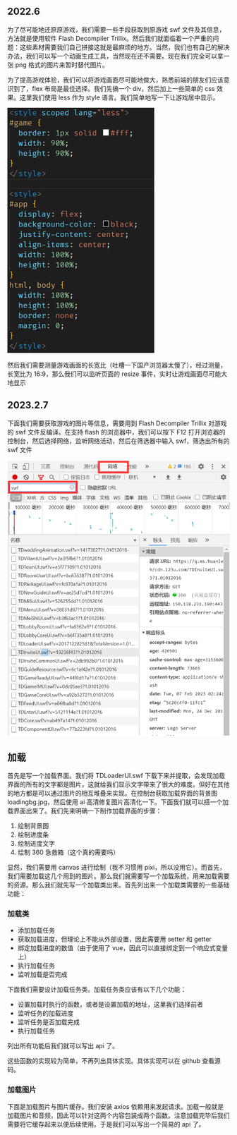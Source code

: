 ## 2022.6

为了尽可能地还原原游戏，我们需要一些手段获取到原游戏 swf 文件及其信息，方法就是使用软件 Flash Decompiler Trillix。然后我们就面临着一个严重的问题：这些素材需要我们自己拼接这就是最麻烦的地方。当然，我们也有自己的解决办法，我们可以写一个动画生成工具，当然现在还不需要。现在我们完全可以拿一张 png 格式的图片来暂时替代图片。

为了提高游戏体验，我们可以将游戏画面尽可能地做大，熟悉前端的朋友们应该意识到了，flex 布局是最佳选择。我们先搞一个 div，然后加上一些简单的 css 效果。这里我们使用 less 作为 style 语言。我们简单地写一下让游戏居中显示。

![1](./images/stage1/1.png)

然后我们需要测量游戏画面的长宽比（吐槽一下国产浏览器太慢了），经过测量，长宽比为 16:9，那么我们可以监听页面的 resize 事件，实时让游戏画面尽可能大地显示

## 2023.2.7

下面我们需要获取游戏的图片等信息，需要用到 Flash Decompiler Trillix 对游戏的 swf 文件反编译。在支持 flash 的浏览器中，我们可以按下 F12 打开浏览器的控制台，然后选择网络，监听网络活动，然后在筛选器中输入 swf，筛选出所有的 swf 文件

![2](./images/stage1/image.png)

## 加载

首先是写一个加载界面。我们将 TDLoaderUI.swf 下载下来并提取，会发现加载界面的所有的文字都是图片，这就给我们显示文字带来了很大的难度。但好在其他的地方都是可以通过图片的相互堆叠来实现。在控制台获取加载界面的背景图 loadingbg.jpg，然后使用 ai 高清修复图片高清化一下。下面我们就可以搭一个加载界面出来了。我们先来明确一下制作加载界面的步骤：

1. 绘制背景图
2. 绘制进度条
3. 绘制进度文字
4. 绘制 360 急救箱（这个真的需要吗）

显然，我们需要用 canvas 进行绘制（我不习惯用 pixi，所以没用它）。而首先，我们需要加载这几个用到的图片。那么我们就需要写一个加载系统，用来加载需要的资源。那么我们就先写一个加载类出来。首先列出来一个加载类需要的一些基础功能：

### 加载类

-   添加加载任务
-   获取加载进度，但理论上不能从外部设置，因此需要用 setter 和 getter
-   绑定加载进度的数值（由于使用了 vue，因此可以直接绑定到一个响应式变量上）
-   执行加载任务
-   监听加载是否完成

下面我们需要设计加载任务类。加载任务类应该有以下几个功能：

-   设置加载时执行的函数，或者是设置加载的地址，这里我们选择前者
-   监听任务的加载进度
-   监听任务是否加载完成
-   执行加载任务

列出所有功能后我们就可以写出 api 了。

这些函数的实现较为简单，不再列出具体实现。具体实现可以在 github 查看源码。

### 加载图片

下面是加载图片与图片缓存。我们安装 axios 依赖用来发起请求。加载一般就是加载图片和音频，因此可以针对这两个内容包装成两个函数。注意加载完毕后我们需要将它缓存起来以便后续使用。于是我们可以写出一个简易的 api 了。
